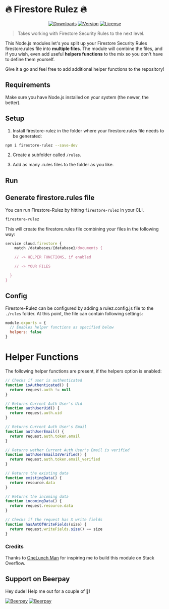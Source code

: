 # 🔥 Firestore Rulez 🔥

<p align="center">
  <a href="https://www.npmjs.com/package/firestore-rulez"><img src="https://badgen.net/npm/dm/firestore-rulez" alt="Downloads"></a>
  <a href="https://www.npmjs.com/package/firestore-rulez"><img src="https://badgen.net/npm/v/firestore-rulez" alt="Version"></a>
  <a href="https://www.npmjs.com/package/firestore-rulez"><img src="https://badgen.net/npm/license/firestore-rulez" alt="License"></a>
 </p>
</p>

> Takes working with Firestore Security Rules to the next level.

This Node.js modules let's you split up your Firestore Security Rules firestore.rules file into **multiple files**. The module will combine the files, and if you wish, even add useful **helpers functions** to the mix so you don't have to define them yourself.

Give it a go and feel free to add additional helper functions to the repository!

## Requirements

Make sure you have Node.js installed on your system (the newer, the better).

## Setup

1. Install firestore-rulez in the folder where your firestore.rules file needs to be generated:

```bash
npm i firestore-rulez --save-dev
```

2. Create a subfolder called `/rules`.

3. Add as many .rules files to the folder as you like.

## Run

## Generate firestore.rules file

You can run Firestore-Rulez by hitting `firestore-rulez` in your CLI.

```bash
firestore-rulez
```

This will create the firestore.rules file combining your files in the following way:

```js
service cloud.firestore {
	match /databases/{database}/documents {

    // -> HELPER FUNCTIONS, if enabled

    // -> YOUR FILES

  }
}
```

## Config

Firestore-Rulez can be configured by adding a rulez.config.js file to the `./rules` folder. At this point, the file can contain following settings:

```js
module.exports = {
  // Enables helper functions as specified below
  helpers: false
}
```

# Helper Functions

The following helper functions are present, if the helpers option is enabled:

```js
// Checks if user is authenticated
function isAuthenticated() {
  return request.auth != null
}

// Returns Current Auth User's Uid
function authUserUid() {
  return request.auth.uid
}

// Returns Current Auth User's Email
function authUserEmail() {
  return request.auth.token.email
}

// Returns wether Current Auth User's Email is verified
function authUserEmailIsVerified() {
  return request.auth.token.email_verified
}

// Returns the existing data
function existingData() {
  return resource.data
}

// Returns the incoming data
function incomingData() {
  return request.resource.data
}

// Checks if the request has X write fields
function hasAmtOfWriteFields(size) {
  return request.writeFields.size() == size
}
```

### Credits

Thanks to [OneLunch Man](https://stackoverflow.com/users/10747134/onelunch-man) for inspiring me to build this module on Stack Overflow.

## Support on Beerpay
Hey dude! Help me out for a couple of :beers:!

[![Beerpay](https://beerpay.io/lupas/firestore-rulez/badge.svg?style=beer-square)](https://beerpay.io/lupas/firestore-rulez)  [![Beerpay](https://beerpay.io/lupas/firestore-rulez/make-wish.svg?style=flat-square)](https://beerpay.io/lupas/firestore-rulez?focus=wish)